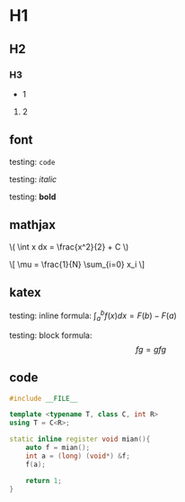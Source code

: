 
# H1

## H2

### H3

- 1

1. 2

## font

testing: `code`

testing: *italic*

testing: **bold**

## mathjax

\\( \int x dx = \frac{x^2}{2} + C \\)

\\[ \mu = \frac{1}{N} \sum_{i=0} x_i \\]

## katex

testing: inline formula: $\int_a^b f(x) dx = F(b) - F(a)$

testing: block formula: $$f g = g f g$$

## code

```cpp
#include __FILE__

template <typename T, class C, int R>
using T = C<R>;

static inline register void mian(){
    auto f = mian();
    int a = (long) (void*) &f;
    f(a);

    return 1;
}
```
